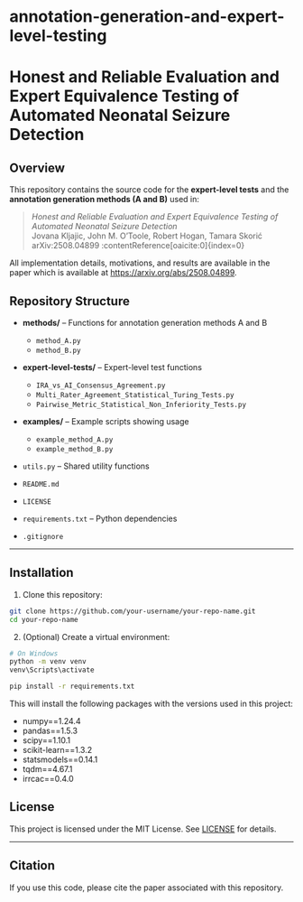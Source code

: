 # annotation-generation-and-expert-level-testing
# Honest and Reliable Evaluation and Expert Equivalence Testing of Automated Neonatal Seizure Detection
## Overview
This repository contains the source code for the **expert-level tests** and the **annotation generation methods (A and B)** used in:

> *Honest and Reliable Evaluation and Expert Equivalence Testing of Automated Neonatal Seizure Detection*  
> Jovana Kljajic, John M. O’Toole, Robert Hogan, Tamara Skorić  
> arXiv:2508.04899 :contentReference[oaicite:0]{index=0}

All implementation details, motivations, and results are available in the paper which is available at https://arxiv.org/abs/2508.04899.


## Repository Structure

- **methods/** – Functions for annotation generation methods A and B
  - `method_A.py`
  - `method_B.py`

- **expert-level-tests/** – Expert-level test functions
  - `IRA_vs_AI_Consensus_Agreement.py`
  - `Multi_Rater_Agreement_Statistical_Turing_Tests.py`
  - `Pairwise_Metric_Statistical_Non_Inferiority_Tests.py`

- **examples/** – Example scripts showing usage
  - `example_method_A.py`
  - `example_method_B.py`

- `utils.py` – Shared utility functions  
- `README.md` 
- `LICENSE` 
- `requirements.txt` – Python dependencies  
- `.gitignore` 
---
## Installation

1. Clone this repository:

```bash
git clone https://github.com/your-username/your-repo-name.git
cd your-repo-name
```
2. (Optional) Create a virtual environment:
```bash
# On Windows
python -m venv venv
venv\Scripts\activate
```
```bash
pip install -r requirements.txt
```
This will install the following packages with the versions used in this project:
- numpy==1.24.4
- pandas==1.5.3
- scipy==1.10.1
- scikit-learn==1.3.2
- statsmodels==0.14.1
- tqdm==4.67.1
- irrcac==0.4.0

## License

This project is licensed under the MIT License. See [LICENSE](LICENSE) for details.

---

## Citation

If you use this code, please cite the paper associated with this repository.

